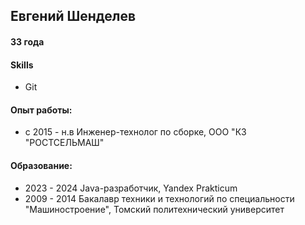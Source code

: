 ## Евгений Шенделев
#### 33 года
  
#### Skills
- Git
  
####  Опыт работы: 
- с 2015 - н.в Инженер-технолог по сборке, ООО "КЗ "РОСТСЕЛЬМАШ"

#### Образование:

- 2023 - 2024 Java-разработчик, Yandex Prakticum
- 2009 - 2014 Бакалавр техники и технологий по специальности "Машиностроение", Томский политехнический университет
    



